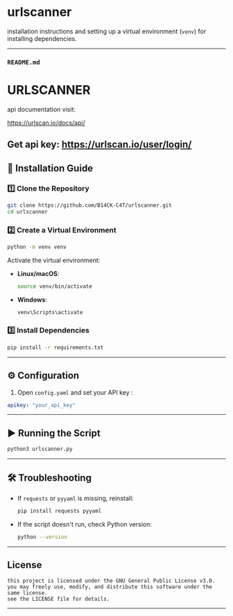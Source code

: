 # urlscanner
  installation instructions and setting up a virtual environment (`venv`) for installing dependencies.  

---

### **`README.md`**

# URLSCANNER

api documentation visit:

https://urlscan.io/docs/api/

Get api key:
https://urlscan.io/user/login/
---

## 🚀 Installation Guide

### 1️⃣ **Clone the Repository**
```bash
git clone https://github.com/B14CK-C4T/urlscanner.git
cd urlscanner
```

### 2️⃣ **Create a Virtual Environment**
```bash
python -m venv venv
```
Activate the virtual environment:
- **Linux/macOS**:  
  ```bash
  source venv/bin/activate
  ```
- **Windows**:  
  ```powershell
  venv\Scripts\activate
  ```

### 3️⃣ **Install Dependencies**
```bash
pip install -r requirements.txt
```

---

## ⚙️ Configuration
1. Open `config.yaml` and set your API key :
```yaml
apikey: "your_api_key"
```


---

## ▶️ Running the Script
```bash
python3 urlscanner.py
```

---

## 🛠 Troubleshooting
- If `requests` or `pyyaml` is missing, reinstall:
  ```bash
  pip install requests pyyaml
  ```
- If the script doesn't run, check Python version:
  ```bash
  python --version
  ```
---
## License
  ```
this project is licensed under the GNU General Public License v3.0.
you may freely use, modify, and distribute this software under the same license.
see the LICENSE file for details.
```
---
